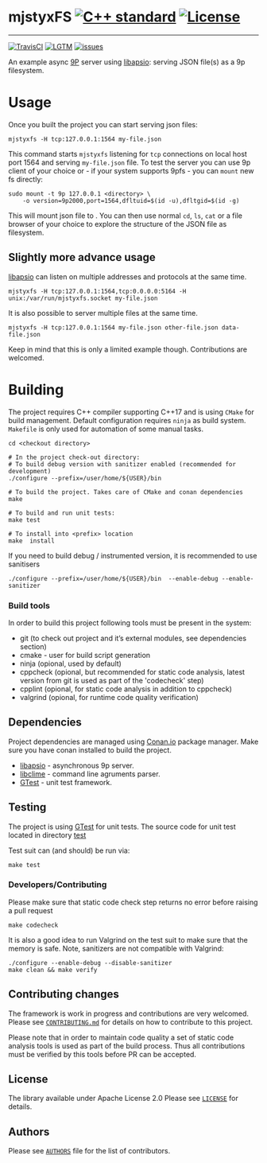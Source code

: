 # mjstyxFS [![C++ standard][c++-standard-shield]][c++-standard-link] [![License][license-shield]][license-link]
---
[![TravisCI][travis-shield]][travis-link]
[![LGTM][LGTM-shield]][LGTM-link]
[![issues][badge.issues]][issues]

[license-shield]: https://img.shields.io/badge/License-Apache%202.0-blue.svg
[c++-standard-shield]: https://img.shields.io/badge/c%2B%2B-17%2F20-blue
[LGTM-shield]: https://img.shields.io/lgtm/grade/cpp/github/abbyssoul/mjstyxfs.svg
[travis-shield]: https://travis-ci.org/abbyssoul/mjstyxfs.png?branch=master

[c++-standard-link]: https://en.wikipedia.org/wiki/C%2B%2B#Standardization
[license-link]: https://opensource.org/licenses/Apache-2.0
[travis-link]: https://travis-ci.org/abbyssoul/mjstyxfs

[LGTM-link]: https://lgtm.com/projects/g/abbyssoul/mjstyxfs/alerts/

[badge.issues]: https://img.shields.io/github/issues/abbyssoul/mjstyxfs.svg
[issues]: http://github.com/abbyssoul/mjstyxfs/issues

An example async [9P](https://en.wikipedia.org/wiki/9P_(protocol)) server using [libapsio][libapsio]: serving JSON file(s) as a 9p filesystem.


# Usage
Once you built the project you can start serving json files:
```shell
mjstyxfs -H tcp:127.0.0.1:1564 my-file.json
```

This command starts `mjstyxfs` listening for `tcp` connections on local host port 1564 and serving `my-file.json` file.
To test the server you can use 9p client of your choice or - if your system supports 9pfs - you can `mount` new fs directly:

```shell
sudo mount -t 9p 127.0.0.1 <directory> \
    -o version=9p2000,port=1564,dfltuid=$(id -u),dfltgid=$(id -g)
```

This will mount json file to <directory>. You can then use normal `cd`, `ls`, `cat` or a file browser of your choice to explore
the structure of the JSON file as filesystem.


## Slightly more advance usage
[libapsio][libapsio] can listen on multiple addresses and protocols at the same time.
```shell
mjstyxfs -H tcp:127.0.0.1:1564,tcp:0.0.0.0:5164 -H unix:/var/run/mjstyxfs.socket my-file.json
```

It is also possible to server multiple files at the same time.
```shell
mjstyxfs -H tcp:127.0.0.1:1564 my-file.json other-file.json data-file.json
```

Keep in mind that this is only a limited example though. Contributions are welcomed.

# Building
The project requires C++ compiler supporting C++17 and is using `CMake` for build management.
Default configuration requires `ninja` as build system.
`Makefile` is only used for automation of some manual tasks.

```shell
cd <checkout directory>

# In the project check-out directory:
# To build debug version with sanitizer enabled (recommended for development)
./configure --prefix=/user/home/${USER}/bin

# To build the project. Takes care of CMake and conan dependencies
make

# To build and run unit tests:
make test

# To install into <prefix> location
make  install
```


If you need to build debug / instrumented version, it is recommended to use sanitisers
```shell
./configure --prefix=/user/home/${USER}/bin  --enable-debug --enable-sanitizer
```

### Build tools
In order to build this project following tools must be present in the system:
* git (to check out project and it’s external modules, see dependencies section)
* cmake - user for build script generation
* ninja (opional, used by default)
* cppcheck (opional, but recommended for static code analysis, latest version from git is used as part of the 'codecheck' step)
* cpplint (opional, for static code analysis in addition to cppcheck)
* valgrind (opional, for runtime code quality verification)

## Dependencies
Project dependencies are managed using [Conan.io][conan.io] package manager.
Make sure you have conan installed to build the project.

 * [libapsio][libapsio] - asynchronous 9p server.
 * [libclime][libclime] - command line agruments parser.
 * [GTest][gtest] - unit test framework.

## Testing
The project is using [GTest][gtest] for unit tests.
The source code for unit test located in directory [test](test)

Test suit can (and should) be run via:
```shell
make test
```

### Developers/Contributing
Please make sure that static code check step returns no error before raising a pull request
```shell
make codecheck
```

It is also a good idea to run Valgrind on the test suit to make sure that the memory is safe.
Note, sanitizers are not compatible with Valgrind:
```shell
./configure --enable-debug --disable-sanitizer
make clean && make verify
```

## Contributing changes
The framework is work in progress and contributions are very welcomed.
Please see  [`CONTRIBUTING.md`](CONTRIBUTING.md) for details on how to contribute to
this project.

Please note that in order to maintain code quality a set of static code analysis tools is used as part of the build process.
Thus all contributions must be verified by this tools before PR can be accepted.


## License
The library available under Apache License 2.0
Please see [`LICENSE`](LICENSE) for details.


## Authors
Please see [`AUTHORS`](AUTHORS) file for the list of contributors.


[libapsio]: https://github.com/abbyssoul/libapsio
[libclime]: https://github.com/abbyssoul/libclime
[gtest]: https://github.com/google/googletest
[conan.io]: https://conan.io/
